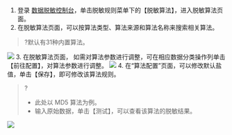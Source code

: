 
1. 登录 [数据脱敏控制台](https://console.cloud.tencent.com/dmask/auth)，单击脱敏规则菜单下的【脱敏算法】，进入脱敏算法页面。
2. 在脱敏算法页面，可以按算法类型、算法来源和算法名称来搜索相关算法。
>?默认有31种内置算法。
>
![](https://main.qcloudimg.com/raw/72c7042ba215dada52c65d02f3f96615.png)
3. 在脱敏算法页面， 如需对算法参数进行调整，可在相应数据分类操作列单击【前往配置】，对算法参数进行调整。
![](https://main.qcloudimg.com/raw/397c87a8fab7a29fc996717b63d7a9c3.png)
4. 在“算法配置”页面，可以修改默认盐值，单击【保存】，即可修改该算法规则。
>?
>- 此处以 MD5 算法为例。
>- 输入原始数据，单击【测试】，可以查看该算法的脱敏结果。
>
![](https://main.qcloudimg.com/raw/c5caa1b7b63a871accd487ffbfbd3875.png)


